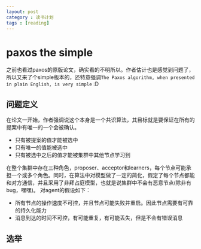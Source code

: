 ```yaml
---
layout: post
category : 读书计划
tags : [reading]
---
```


# paxos the simple

之前也看过paxos的原版论文，确实看的不明所以。作者估计也是感觉到问题了，所以又来了个simple版本的，还特意强调`The Paxos algorithm, when presented in plain English, is very simple` :D  

## 问题定义
在论文一开始，作者强调说这个本身是一个共识算法，其目标就是要保证在所有的提案中有唯一的一个会被确认。
+ 只有被提案的值才能被选中
+ 只有唯一的值能被选中
+ 只有被选中之后的值才能被集群中其他节点学习到

在整个集群中存在三种角色，proposer、acceptor和learners，每个节点可能承担一个或多个角色。同时，在算法中对模型做了一定的简化，假定了每个节点都能和对方通信，并且采用了非拜占庭模型，也就是说集群中不会有恶意节点(除非有bug，嘿嘿)。 对agent的假设如下：
+ 所有节点的操作速度不可控，并且节点可能失败并重启。因此节点需要有可靠的持久化能力
+ 消息到达的时间不可控，有可能重复，有可能丢失，但是不会有错误消息

## 选举
